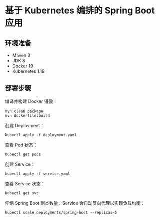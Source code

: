 # 基于 Kubernetes 编排的 Spring Boot 应用

## 环境准备
- Maven 3
- JDK 8
- Docker 19
- Kubernetes 1.19

## 部署步骤

编译并构建 Docker 镜像：
```shell script
mvn clean package
mvn dockerfile:build
```

创建 Deployment：
```shell script
kubectl apply -f deployment.yaml
```

查看 Pod 状态：
```shell script
kubectl get pods                                                                                                                                                                          
```

创建 Service：
```shell script
kubectl apply -f service.yaml
```

查看 Service 状态：
```shell script
kubectl get svc
```

伸缩 Spring Boot 副本数量，Service 会自动反向代理以实现负载均衡：
```shell script
kubectl scale deployments/spring-boot --replicas=5   
```